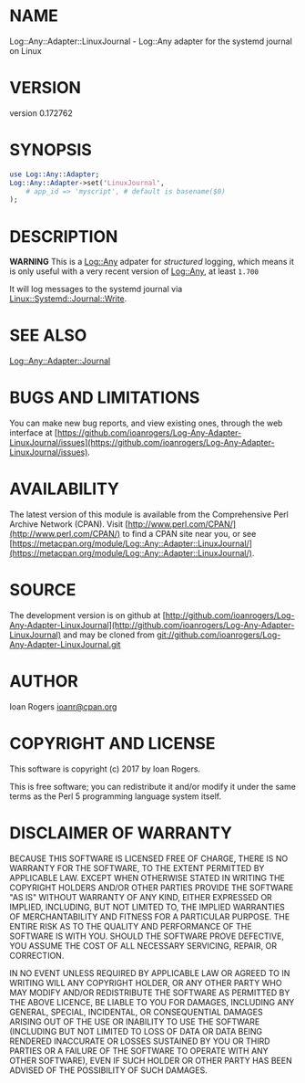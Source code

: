 # NAME

Log::Any::Adapter::LinuxJournal - Log::Any adapter for the systemd journal on Linux

# VERSION

version 0.172762

# SYNOPSIS

```perl
use Log::Any::Adapter;
Log::Any::Adapter->set('LinuxJournal',
    # app_id => 'myscript', # default is basename($0)
);
```

# DESCRIPTION

**WARNING** This is a [Log::Any](https://metacpan.org/pod/Log::Any) adpater for _structured_ logging, which means it
is only useful with a very recent version of [Log::Any](https://metacpan.org/pod/Log::Any), at least `1.700`

It will log messages to the systemd journal via [Linux::Systemd::Journal::Write](https://metacpan.org/pod/Linux::Systemd::Journal::Write).

# SEE ALSO

[Log::Any::Adapter::Journal](https://metacpan.org/pod/Log::Any::Adapter::Journal)

# BUGS AND LIMITATIONS

You can make new bug reports, and view existing ones, through the
web interface at [https://github.com/ioanrogers/Log-Any-Adapter-LinuxJournal/issues](https://github.com/ioanrogers/Log-Any-Adapter-LinuxJournal/issues).

# AVAILABILITY

The latest version of this module is available from the Comprehensive Perl
Archive Network (CPAN). Visit [http://www.perl.com/CPAN/](http://www.perl.com/CPAN/) to find a CPAN
site near you, or see [https://metacpan.org/module/Log::Any::Adapter::LinuxJournal/](https://metacpan.org/module/Log::Any::Adapter::LinuxJournal/).

# SOURCE

The development version is on github at [http://github.com/ioanrogers/Log-Any-Adapter-LinuxJournal](http://github.com/ioanrogers/Log-Any-Adapter-LinuxJournal)
and may be cloned from [git://github.com/ioanrogers/Log-Any-Adapter-LinuxJournal.git](git://github.com/ioanrogers/Log-Any-Adapter-LinuxJournal.git)

# AUTHOR

Ioan Rogers <ioanr@cpan.org>

# COPYRIGHT AND LICENSE

This software is copyright (c) 2017 by Ioan Rogers.

This is free software; you can redistribute it and/or modify it under
the same terms as the Perl 5 programming language system itself.

# DISCLAIMER OF WARRANTY

BECAUSE THIS SOFTWARE IS LICENSED FREE OF CHARGE, THERE IS NO WARRANTY
FOR THE SOFTWARE, TO THE EXTENT PERMITTED BY APPLICABLE LAW. EXCEPT
WHEN OTHERWISE STATED IN WRITING THE COPYRIGHT HOLDERS AND/OR OTHER
PARTIES PROVIDE THE SOFTWARE "AS IS" WITHOUT WARRANTY OF ANY KIND,
EITHER EXPRESSED OR IMPLIED, INCLUDING, BUT NOT LIMITED TO, THE
IMPLIED WARRANTIES OF MERCHANTABILITY AND FITNESS FOR A PARTICULAR
PURPOSE. THE ENTIRE RISK AS TO THE QUALITY AND PERFORMANCE OF THE
SOFTWARE IS WITH YOU. SHOULD THE SOFTWARE PROVE DEFECTIVE, YOU ASSUME
THE COST OF ALL NECESSARY SERVICING, REPAIR, OR CORRECTION.

IN NO EVENT UNLESS REQUIRED BY APPLICABLE LAW OR AGREED TO IN WRITING
WILL ANY COPYRIGHT HOLDER, OR ANY OTHER PARTY WHO MAY MODIFY AND/OR
REDISTRIBUTE THE SOFTWARE AS PERMITTED BY THE ABOVE LICENCE, BE LIABLE
TO YOU FOR DAMAGES, INCLUDING ANY GENERAL, SPECIAL, INCIDENTAL, OR
CONSEQUENTIAL DAMAGES ARISING OUT OF THE USE OR INABILITY TO USE THE
SOFTWARE (INCLUDING BUT NOT LIMITED TO LOSS OF DATA OR DATA BEING
RENDERED INACCURATE OR LOSSES SUSTAINED BY YOU OR THIRD PARTIES OR A
FAILURE OF THE SOFTWARE TO OPERATE WITH ANY OTHER SOFTWARE), EVEN IF
SUCH HOLDER OR OTHER PARTY HAS BEEN ADVISED OF THE POSSIBILITY OF SUCH
DAMAGES.
